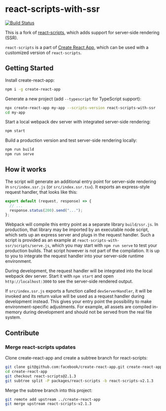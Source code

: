 # react-scripts-with-ssr

[![Build Status](https://travis-ci.org/joernb/react-scripts-with-ssr.svg?branch=master)](https://travis-ci.org/joernb/react-scripts-with-ssr)

This is a fork of [react-scripts](https://github.com/facebook/create-react-app/tree/master/packages/react-scripts), which adds support for server-side rendering (SSR).

`react-scripts` is a part of [Create React App](https://github.com/facebook/create-react-app), which can be used with a customized version of `react-scripts`.

## Getting Started

Install create-react-app:
```sh
npm i -g create-react-app
```

Generate a new project (add `--typescript` for TypeScript support):
```sh
npx create-react-app my-app --scripts-version react-scripts-with-ssr
cd my-app
```

Start a local webpack dev server with integrated server-side rendering:
```sh
npm start
```

Build a production version and test server-side rendering locally:
```sh
npm run build
npm run serve
```

## How it works

The script will generate an additional entry point for server-side rendering in `src/index.ssr.js` (or `src/index.ssr.tsx`). It exports an express-style request handler, that looks like this:

```js
export default (request, response) => {
  // ...
  response.status(200).send("...");
};
```

Webpack will compile this entry point as a separate library `build/ssr.js`. In production, that library may be imported by an executable node script, which sets up an express server and plugs in the request handler. Such a script is provided as an example at `react-scripts-with-ssr/scripts/serve.js`, which you may start with `npm run serve` to test your production builds. That script however is not part of the compilation. It is up to you to integrate the request handler into your server-side runtime environment.

During development, the request handler will be integrated into the local webpack dev server. Start it with `npm start` and open `http://localhost:3000` to see the server-side rendered output.

If `src/index.ssr.js` exports a function called `devServerHandler`, it will be invoked and its return value will be used as a request handler during development instead. This gives your entry point the possibility to make environment-specific adjustments. For example, all assets are compiled in-memory during development and should not be served from the real file system.

## Contribute

### Merge react-scripts updates

Clone create-react-app and create a subtree branch for react-scripts:

```sh
git clone git@github.com:facebook/create-react-app.git create-react-app
cd create-react-app
git checkout react-scripts@2.1.3
git subtree split -P packages/react-scripts -b react-scripts-v2.1.3
```

Merge the subtree branch into this project:

```sh
git remote add upstream ../create-react-app
git merge upstream react-scripts-v2.1.3
```
